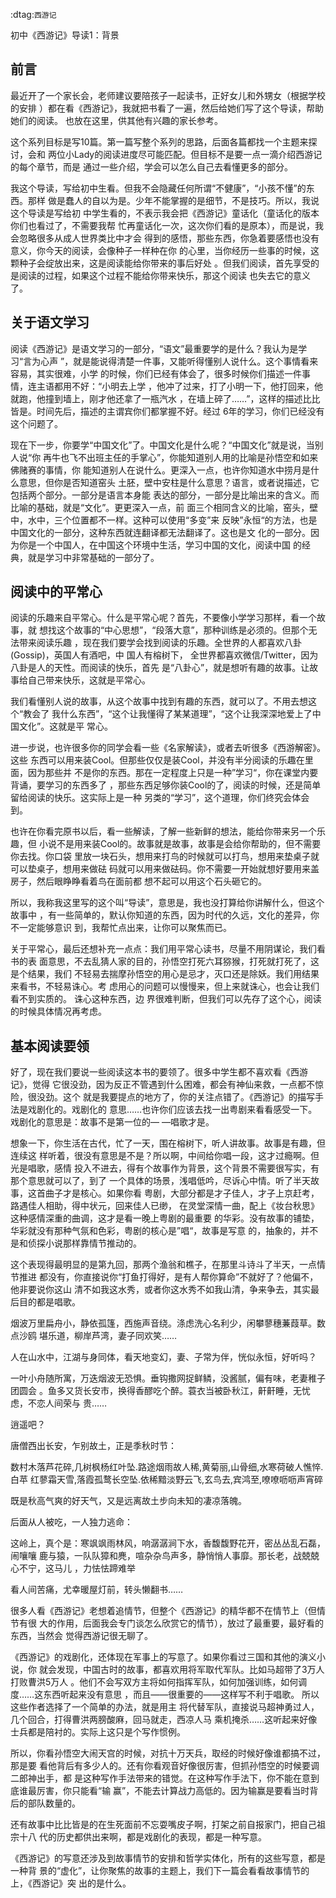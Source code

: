     
:dtag:`西游记`

初中《西游记》导读1：背景

## 前言

最近开了一个家长会，老师建议要陪孩子一起读书，正好女儿和外甥女（根据学校的安排
）都在看《西游记》，我就把书看了一遍，然后给她们写了这个导读，帮助她们的阅读。
也放在这里，供其他有兴趣的家长参考。

这个系列目标是写10篇。第一篇写整个系列的思路，后面各篇都找一个主题来探讨，会和
两位小Lady的阅读进度尽可能匹配。但目标不是要一点一滴介绍西游记的每个章节，而是
通过一些介绍，学会可以怎么自己去看懂更多的部分。

我这个导读，写给初中生看。但我不会隐藏任何所谓“不健康”，“小孩不懂”的东西。那样
做是蠢人的自以为是。少年不能掌握的是细节，不是技巧。所以，我说这个导读是写给初
中学生看的，不表示我会把《西游记》童话化（童话化的版本你们也看过了，不需要我帮
忙再童话化一次，这次你们看的是原本），而是说，我会忽略很多从成人世界类比中才会
得到的感悟，那些东西，你急着要感悟也没有意义，你今天的阅读，会像种子一样种在你
的心里，当你经历一些事的时候，这颗种子会绽放出来，这是阅读能给你带来的事后好处
。但我们阅读，首先享受的是阅读的过程，如果这个过程不能给你带来快乐，那这个阅读
也失去它的意义了。

## 关于语文学习

阅读《西游记》是语文学习的一部分，“语文”最重要学的是什么？我认为是学习“言为心声
”，就是能说得清楚一件事，又能听得懂别人说什么。这个事情看来容易，其实很难，小学
的时候，你们已经有体会了，很多时候你们描述一件事情，连主语都用不好：“小明去上学
，他冲了过来，打了小明一下，他打回来，他就跑，他撞到墙上，刚才他还拿了一瓶汽水
，在墙上碎了……”，这样的描述比比皆是。时间先后，描述的主谓宾你们都掌握不好。经过
6年的学习，你们已经没有这个问题了。

现在下一步，你要学“中国文化”了。中国文化是什么呢？“中国文化”就是说，当别人说“你
再牛也飞不出班主任的手掌心”，你能知道别人用的比喻是孙悟空和如来佛赌赛的事情，你
能知道别人在说什么。更深入一点，也许你知道水中捞月是什么意思，但你是否知道窑头
土胚，壁中安柱是什么意思？语言，或者说描述，它包括两个部分。一部分是语言本身能
表达的部分，一部分是比喻出来的含义。而比喻的基础，就是“文化”。更更深入一点，前
面三个相同含义的比喻，窑头，壁中，水中，三个位置都不一样。这种可以使用“多变”来
反映”永恒“的方法，也是中国文化的一部分，这种东西就连翻译都无法翻译了。这也是文
化的一部分。因为你是一个中国人，在中国这个环境中生活，学习中国的文化，阅读中国
的经典，就是学习中非常基础的一部分了。

## 阅读中的平常心

阅读的乐趣来自平常心。什么是平常心呢？首先，不要像小学学习那样，看一个故事，就
想找这个故事的“中心思想”，“段落大意”，那种训练是必须的。但那个无法带来阅读乐趣
，现在我们要学会找到阅读的乐趣。全世界的人都喜欢八卦(Gossip)，英国人有酒吧，中
国人有榕树下， 全世界都喜欢微信/Twitter，因为八卦是人的天性。而阅读的快乐，首先
是“八卦心”，就是想听有趣的故事。让故事给自己带来快乐，这就是平常心。

我们看懂别人说的故事，从这个故事中找到有趣的东西，就可以了。不用去想这个“教会了
我什么东西”，“这个让我懂得了某某道理”，“这个让我深深地爱上了中国文化”。这就是平
常心。

进一步说，也许很多你的同学会看一些《名家解读》，或者去听很多《西游解密》。这些
东西可以用来装Cool。但那些仅仅是装Cool，并没有半分阅读的乐趣在里面，因为那些并
不是你的东西。那在一定程度上只是一种”学习“，你在课堂内要背诵，要学习的东西多了
，那些东西足够你装Cool的了，阅读的时候，还是简单留给阅读的快乐。这实际上是一种
另类的“学习”，这个道理，你们终究会体会到。

也许在你看完原书以后，看一些解读，了解一些新鲜的想法，能给你带来另一个乐趣，但
小说不是用来装Cool的。故事就是故事，故事是会给你帮助的，但不需要你去找。你口袋
里放一块石头，想用来打鸟的时候就可以打鸟，想用来垫桌子就可以垫桌子，想用来做砝
码就可以用来做砝码。你不需要一开始就想好要用来盖房子，然后眼睁睁看着鸟在面前都
想不起可以用这个石头砸它的。

所以，我称我这里写的这个叫“导读”，意思是，我也没打算给你讲解什么，但这个故事中
，有一些简单的，默认你知道的东西，因为时代的久远，文化的差异，你不一定能够意识
到，我帮忙点出来，让你可以聚焦而已。

关于平常心，最后还想补充一点点：我们用平常心读书，尽量不用阴谋论，我们看书的表
面意思，不去乱猜人家的目的，孙悟空打死六耳猕猴，打死就打死了，这是个结果，我们
不轻易去揣摩孙悟空的用心是忌才，灭口还是除妖。我们用结果来看书，不轻易诛心。考
虑用心的问题可以慢慢来，但上来就诛心，也会让我们看不到实质的。 诛心这种东西，边
界很难判断，但我们可以先存了这个心，阅读的时候具体情况再考虑。

## 基本阅读要领

好了，现在我们要说一些阅读这本书的要领了。很多中学生都不喜欢看《西游记》，觉得
它很没劲，因为反正不管遇到什么困难，都会有神仙来救，一点都不惊险，很没劲。这个
就是我要提点的地方了，你的关注点错了。《西游记》的描写手法是戏剧化的。戏剧化的
意思……也许你们应该去找一出粤剧来看看感受一下。戏剧化的意思是：故事不是第一位的—
—唱歌才是。

想象一下，你生活在古代，忙了一天，围在榕树下，听人讲故事。故事是有趣，但连续这
样听着，很没有意思是不是？所以啊，中间给你唱一段，这才过瘾啊。但光是唱歌，感情
投入不进去，得有个故事作为背景，这个背景不需要很写实，有那个意思就可以了，到了
一个具体的场景，浅唱低吟，尽诉心中情。听了半天故事，这首曲子才是核心。如果你看
粤剧，大部分都是才子佳人，才子上京赶考，路遇佳人相助，得中状元，回来佳人已缈，
在灵堂深情一曲，配上《妆台秋思》这种感情深重的曲调，这才是看一晚上粤剧的最重要
的华彩。没有故事的铺垫，华彩就没有那种气氛和色彩，粤剧的核心是”唱“，故事是写意
的，抽象的，并不是和侦探小说那样靠情节推动的。

这个表现得最明显的是第九回，那两个渔翁和樵子，在那里斗诗斗了半天，一点情节推进
都没有，你直接说你“打鱼打得好，是有人帮你算命”不就好了？他偏不，他非要说你这山
清不如我这水秀，或者你这水秀不如我山清，争来争去，其实最后目的都是唱歌。

烟波万里扁舟小，静依孤篷，西施声音绕。涤虑洗心名利少，闲攀蓼穗蒹葭草。数点沙鸥
堪乐道，柳岸芦湾，妻子同欢笑……

人在山水中，江湖与身同体，看天地变幻，妻、子常为伴，恍似永恒，好听吗？

一叶小舟随所寓，万迭烟波无恐惧。垂钩撒网捉鲜鳞，没酱腻，偏有味，老妻稚子团圆会
。鱼多又货长安市，换得香醪吃个醉。蓑衣当被卧秋江，鼾鼾睡，无忧虑，不恋人间荣与
贵……

逍遥吧？

唐僧西出长安，乍别故土，正是季秋时节：

数村木落芦花碎,几树枫杨红叶坠.路途烟雨故人稀,黄菊丽,山骨细,水寒荷破人憔悴.白苹
红蓼霜天雪,落霞孤鹜长空坠.依稀黯淡野云飞,玄鸟去,宾鸿至,嘹嘹呖呖声宵碎

既是秋高气爽的好天气，又是远离故土步向未知的凄凉落魄。

后面从人被吃，一人独力逃命：

这岭上，真个是：寒飒飒雨林风，响潺潺涧下水，香馥馥野花开，密丛丛乱石磊，闹嚷嚷
鹿与猿，一队队獐和麂，喧杂杂鸟声多，静悄悄人事靡。那长老，战兢兢心不宁，这马儿
，力怯怯蹄难举

看人间苦痛，尤幸暖屋灯前，转头懒翻书……

很多人看《西游记》老想着追情节，但整个《西游记》的精华都不在情节上（但情节有很
大的作用，后面我会专门谈怎么欣赏它的情节），放过了最重要，最好看的东西，当然会
觉得西游记很无聊了。

《西游记》的戏剧化，还体现在军事上的写意了。如果你看过三国和其他的演义小说，你
就会发现，中国古时的故事，都喜欢用将军取代军队。比如马超带了3万人打败曹洪5万人
。他们不会写双方主将如何指挥军队，如何加强训练，如何调度……这东西听起来没有意思
，而且——很重要的——这样写不利于唱歌。 所以这些作者选择了一个简单的办法，就是用主
将代替军队，直接说马超神勇过人，几个回合，打得曹洪两膀酸麻，回马就走，西凉人马
乘机掩杀……这听起来好像士兵都是陪衬的。实际上这只是个写作惯例。

所以，你看孙悟空大闹天宫的时候，对抗十万天兵，取经的时候好像谁都搞不过，那是要
看他背后有多少人的。还有你看观音好像很厉害，但抓孙悟空的时候要调二郎神出手，都
是这种写作手法带来的错觉。在这种写作手法下，你不能在意到底谁最厉害，你只能看“输
赢”，不能去计算战力高低的。因为输赢是要看当时背后的部队数量的。

还有故事中比比皆是的在生死面前不忘耍嘴皮子啊，打架之前自报家门，把自己祖宗十八
代的历史都供出来啊，都是戏剧化的表现，都是一种写意。

《西游记》的写意还涉及到故事情节的安排和哲学实体化，所有的这些写意，都是一种背
景的“虚化”，让你聚焦的故事的主题上，我们下一篇会看看故事情节的上，《西游记》突
出的是什么。
